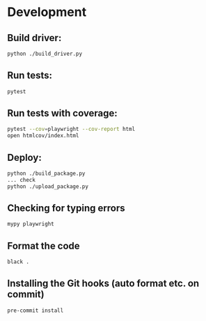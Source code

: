 # Development

## Build driver:

```sh
python ./build_driver.py
```

## Run tests:

```sh
pytest
```

## Run tests with coverage:

```sh
pytest --cov=playwright --cov-report html
open htmlcov/index.html
```

## Deploy:

```sh
python ./build_package.py
... check
python ./upload_package.py
```

## Checking for typing errors

```sh
mypy playwright
```

## Format the code

```sh
black .
```

## Installing the Git hooks (auto format etc. on commit)

```sh
pre-commit install
```
